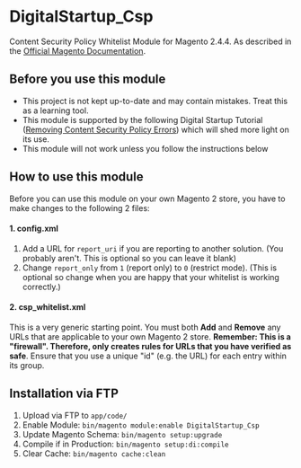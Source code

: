 # DigitalStartup_Csp
Content Security Policy Whitelist Module for Magento 2.4.4. As described in the [Official Magento Documentation](https://devdocs.magento.com/guides/v2.3/extension-dev-guide/security/content-security-policies.html#report-uri-configuration).

## Before you use this module
* This project is not kept up-to-date and may contain mistakes. Treat this as a learning tool.
* This module is supported by the following Digital Startup Tutorial ([Removing Content Security Policy Errors](https://digitalstartup.co.uk/t/removing-content-security-policy-errors-magento-2-3-5-and-above/1554)) which will shed more light on its use.
* This module will not work unless you follow the instructions below

## How to use this module
Before you can use this module on your own Magento 2 store, you have to make changes to the following 2 files:

#### 1. config.xml
1. Add a URL for `report_uri` if you are reporting to another solution. (You probably aren't. This is optional so you can leave it blank)
2. Change `report_only` from `1` (report only) to `0` (restrict mode). (This is optional so change when you are happy that your whitelist is working correctly.)

#### 2. csp_whitelist.xml
This is a very generic starting point. You must both **Add** and **Remove** any URLs that are applicable to your own Magento 2 store. **Remember: This is a "firewall". Therefore, only creates rules for URLs that you have verified as safe**. Ensure that you use a unique "id" (e.g. the URL) for each entry within its group.

## Installation via FTP
1. Upload via FTP to `app/code/`
2. Enable Module: `bin/magento module:enable DigitalStartup_Csp`
3. Update Magento Schema: `bin/magento setup:upgrade`
3. Compile if in Production: `bin/magento setup:di:compile`
5. Clear Cache: `bin/magento cache:clean`
